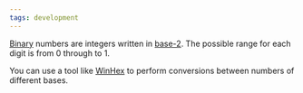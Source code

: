 ```yaml
---
tags: development
---
```


[Binary](/wiki/Binary) numbers are integers written in [base-2](/wiki/base-2). The possible range for each digit is from 0 through to 1.

You can use a tool like [WinHex](/wiki/WinHex) to perform conversions between numbers of different bases.
